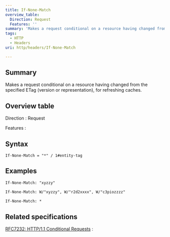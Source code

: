 ```yaml
---
title: If-None-Match
overview_table:
  Direction: Request
  Features: ''
summary: 'Makes a request conditional on a resource having changed from the specified ETag (version or representation), for refreshing caches.'
tags:
  - HTTP
  - Headers
uri: http/headers/If-None-Match

---
```

## Summary

Makes a request conditional on a resource having changed from the specified ETag (version or representation), for refreshing caches.

## Overview table

Direction
:   Request

Features
:

## Syntax

    If-None-Match = "*" / 1#entity-tag

## Examples

``` html
If-None-Match: "xyzzy"
```

``` html
If-None-Match: W/"xyzzy", W/"r2d2xxxx", W/"c3piozzzz"
```

``` html
If-None-Match: *
```

## Related specifications

[RFC7232: HTTP/1.1 Conditional Requests](http://tools.ietf.org/html/rfc7232#section-3.2)
:

